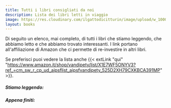 ```yaml
---
title: Tutti i libri consigliati da noi
description: Lista dei libri letti in viaggio
image: https://res.cloudinary.com/ilgattodicitturin/image/upload/w_1000/f_auto,q_auto:good/v1657832150/book_vmll4s.jpg
layout: books
---
```


Di seguito un elenco, mai completo, di tutti i libri che stiamo leggendo, che abbiamo letto e che abbiamo trovato interessanti. I link portano all'affiliazione di Amazon che ci permette di re-investire in altri libri.

Se preferisci puoi vedere la lista anche {{< extLink "qui" "https://www.amazon.it/shop/vandipety/list/X1E7WF5ONYV3?ref_=cm_sw_r_cp_ud_aipsflist_aipsfvandipety_525D2XH79CXKBCA391MP" >}}.

##### Stiamo leggendo:
<div><blockquote><ul id="nowReading"></ul></blockquote></div>

##### Appena finiti:
<div><blockquote><ul id="justEnded"></ul></blockquote></div>

<div style="table-row;">
	  <div id="otherBook_1" style="display: table-cell; padding: 1em;"></div>
	  <div id="otherBook_2" style="display: table-cell; padding: 1em;"></div>
</div>